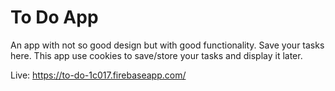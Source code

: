 # To Do App
An app with not so good design but with good functionality. Save your tasks here. This app use cookies to save/store your tasks and display it later.

Live: https://to-do-1c017.firebaseapp.com/
